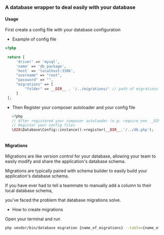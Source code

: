 ### A database wrapper to deal easily with your database
#### Usage
First create a config file with your database configuration
- Example of config file
```php 
<?php
 
 return [
     'driver' => 'mysql',
     'name' => 'db_package',
     'host' => 'localhost:3306',
     "username" => "root",
     "password" => "",
     "migrations" => [
         "folder" => __DIR__ . '/../migrations/' // path of migrations folder ( #important )
     ]
 ];
```
- Then Register your composer autoloader and your config file
```php
   <?php
   // After registered your composer autoloader (e.g: require_one __DIR_."/../vendor/autoload.php"
   // Register your config files
   \OZA\Database\Config::instance()->register(__DIR__.'/../db.php');
   
```
#### Migrations
Migrations are like version control for your database, allowing your team to easily modify and share the application's database schema. 

Migrations are typically paired with  schema builder to easily build your application's database schema. 

If you have ever had to tell a teammate to manually add a column to their local database schema, 

you've faced the problem that database migrations solve.

- How to create migrations

Open your terminal and run 
```bash
php vendor/bin/database migration {name_of_migrations} --table={name_of_table_you_want_to_create}
```